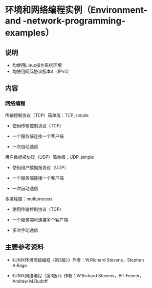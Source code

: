 # 环境和网络编程实例（Environment-and -network-programming-examples）

## 说明

- 均使用Linux操作系统环境
- 均使用网际协议版本4（IPv4）

## 内容

### 网络编程

传输控制协议（TCP）简单版：TCP_simple

- 使用传输控制协议（TCP）

- 一个服务端连接一个客户端

- 一次自动通信

用户数据报协议（UDP）简单版：UDP_simple

- 使用用户数据报协议（UDP）

- 一个服务端连接一个客户端

- 一次自动通信

多进程版：multiprocess

- 使用传输控制协议（TCP）

- 一个服务端可连接多个客户端

- 多次手动通信

## 主要参考资料

- 《UNIX环境高级编程（第3版）》作者：W.Richard Stevens，Stephen A.Rago

- 《UNIX网络编程（第3版）》作者：W.Richard Stevens，Bill Fenner，Andrew M.Rudoff
